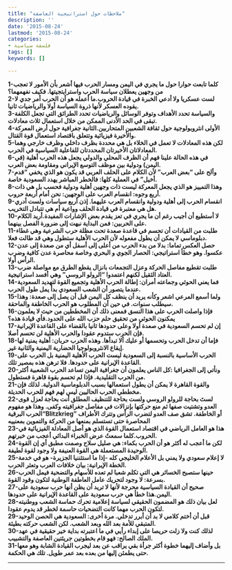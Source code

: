 ```yaml
---
title: "ملاحظات حول استراتيجية العاصفة"
description: ''
date: '2015-08-24'
lastmod: '2015-08-24'
categories:
- فلسفة سياسية
tags: []
keywords: []

---
```

**1-كلما تابعت حوارا حول ما يجري في اليمن ومسار الحرب فيها أشعر بأن الأمور لا تعجب من وجهين يعطلان سياسة الحرب واسترايتجيتها. فكيف نفهمهما؟  
2-لست عسكريا ولا أدعي الخبرة في قيادة الحروب.ما أعمله هو أن الحرب أمر جدي لا يقوده العسكر لأنها ذروة السياسة أولا والرياضيات ثانيا.  
3-والسياسة تحدد الأهداف وتوفر الوسائل والرياضيات تحدد الطرائق التي تجعل الكلفة تبقى في الحد الأدنى الممكن من خلال استعمال ثلاث معادلات.  
4-الأولى انثروبولوجية حول ثقافة الشعبين المتحاربين.الثانية جغرافية حول أرض المعركة والأخيرة فيزيائية وتتعلق باقتصاد استعمال قوة القتال.  
5-لكن هذه المعادلات لا تعمل في الخلاء بل هي محددة بظرف داخلي وظرف خارجي وهما المعادلاتان الأخيرتان المحددتان للفاعلية السياسية في الحرب.  
6-في هذه الحالة علينا فهم أن الظرف المحلي والدولي يجعل هذه الحرب أهلية (في اليمن) ودولية بين موظف التوسع الإيراني ومقاومة بعض العرب.  
7-وألح على “بعض العرب” لأن الكلام على الحلف العربي قد يكون هو الذي يخفي “قدم أخيل” في العملية كلها: فالخطر المباشر يهدد السعودية خاصة.  
8-وهذا التمييز هو الذي يجعل المعركة ليست ذات وجهين أهلية ودولية فحسب بل هي ذات أربع وجوه: انقسام العرب على الوجهين: نحن أمام أربعة حروب.  
9-انقسام الحرب إلى أهلية ودولية وانقسام العرب عليهما. إذن أربع سياسات ولست أدري هل هي معتبرة في قيادة الحلف وواعية أم هي تتبادل التخريب.  
10-لا أستطيع أن أجيب رغم أن ما يجري في تعز يقدم بعض الإشارات المفيدة.أريد الكلام على الحربين: فمن البداية نبهت إلى ضرورة الفصل بينهما.  
11-طلبت من القيادات أن تحسم في قاعدة صعدة تحت مظلة حرب الشرعية وهي غطاء دبلوماسي لا يمكن أن يطول مفعوله لأن الحرب الأهلية ستطول وهي قد طالت فعلا.  
12-حصل العكس تماما: بدلا من بدء الحرب من أعلى إلى أسفل أي من صعدة إلى عدن عكسوا. وهو خطأ استراتيجي: الحصار الجوي و البحري وخاصة محاصرة عدن كافية وضرب الرأس أولا.  
13-طلبت تقطيع مفاصل الحركة وعزل التجمعات بانزال يقطع الطرق مع مواصلة ضرب العتاد الثقيل لكنهم اعتمدوا “الرولو الروسي” وهي أفسد استراتيجية.  
14-فما يعني الحوثي وجماعته أمران: إطالة الحرب الأهلية وتجميع القوة لتهديد السعودية عندما يتصور أن الشعب السعودي بدأ يمل طول الحرب.  
15-ولما أسمع المرعي اشعر وكأنه يريد أن ينظف كل اليمن قبل أن يصل إلى صعدة: وهذا سيطلب سنوات. في حين أن المطلوب هو الحرب الخاطفة والماحقة.  
16-فإذا واصلت الحرب على هذا النسق فمعنى ذلك أن المخططين من حيث لا يعلمون يمكنون الحوثي من تحقيق حلم حزب الله على الحدود.فأي قيادة هذه؟  
17-إن لم تحسم السعودية في صعدة أولا وعلى حدودها ثانيا بالقضاء على القاعدة الإيرانية فإن الحرب ستدوم عقودا والحرب الأهلية لن تحسم أصلا.  
18-فإما أن تدخل الحرب وتحسمها أو عليك ألا تبدأها. وهذه الحرب حربان: أهلية يمنية لها إيقاع الانثروبولوجيا الحضارية اليمنية والثانية غير.  
19-الحرب الأساسية بالنسبة إلى السعودية ليست الحرب الأهلية اليمنية بل الحرب على القاعدة الإيرانية على حدودها. فلا ترهن هذه بمصير تلك.  
20-ونأتي إلى الجغرافيا :كل الناس يعلمون أن جغرافية اليمن تساعد الحرب الشعبية أكثر من الحرب التقليدية. فإذا لم تحسم بقوة قاهرة فستطول.  
21-والقوة القاهرة لا يمكن أن يطول استعمالها بسبب الدبلوماسية الدولية. لذلك فإن مخططي الحرب الحاليين ليس لهم فهم للحرب الحديثة.  
22-لستَ بحاجة للرولو الروسي ولست بحاجة للتنظيف المطلق أنت بحاجة لعزل قوى العدو وتشتيت صفها ثم منع حركتها بإنزالات في مفاصل جغرافيته وكفى. وهذا هو مفهوم “الحرب البرقيةBlitzkrieg” أو الخاطفة. تشق صف العدو لتضرب الرأس وتترك الأطراف المحاصرة حتى تستسلم بمنعها من الحركة والتموين بمعنييه  
23-هذا هو العامل الرياضي في اقتصاد استعمال القوة الذي هو أصل المعادلة الفيزيائية في الحروب.كلما سمعتُ عرض الخبراء البدائي أعجب من خبرتهم.  
24-لكن ما أعجب له أكثر هو أن الحرب بكماء: هي صليل سلاح وصمت مطبق أي إن القوة الوحيدة المستعملة هي القوة العنيفة ولا وجود لقوة لطيفة.  
25-لا إعلام سعودي ولا يمني بل الأعلام الخليجي كله -إذا ما استثننيا الجزيرة- هو في خدمة الخطة الإيرانية: بيان خلافات العرب وتعثر الحرب.  
26-حينها ستصبح الخسائر هي التي تكلم شعبا لم تعده للأسهام والتضحية فيمل الحرب بسرعة: لا وجود لتحريك عامل العاطفة الوطنية لتكون وقود القوة.  
27-صحيح أن القيادة السياسية محرجة لأنها لا تريد أن يظن أنها حرب سعودية على اليمن.هذا خطأ هي حرب سعودية على القاعدة الإيرانية على حدودها.  
28-لعل بيان ذلك هو المضمون الحقيقي لسياسة إعلامية تحرك حماسة الشعب ووطنيته لتكون الحرب مهما كانت التضحيات حاسمة لخطر قد يدوم عقودا.  
29-قبل أن أختم كلامي لا بد أن أبرر تدخلي. مرة أخرى: السعودية هي الحصن الوحيد المتبقي للأمة بعد الله وبعد الشعب. لكن الشعب حركته بطيئة.  
30-لذلك كنت ولا زلت حريصا على إبداء رأيي في ما اعتبرته بداية خير حقيقية في عهد الملك الصالح: فهو قام بخطوتين جريئتين العاصفة والتشبيب.  
31-بل وأضاف إليهما خطوة أكثر جرأة بقي يراقب عن بعد ليجرب القيادة الشابة وهو معها حتى يطمئن إليها من بعده بعد عمر طويل. تلك هي الحكمة.**

---

###
